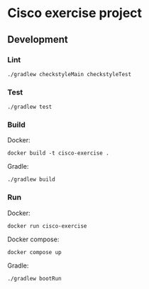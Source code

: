 # Cisco exercise project
## Development
### Lint
```shell
./gradlew checkstyleMain checkstyleTest
```
### Test
```shell
./gradlew test
```
### Build
Docker:
```shell
docker build -t cisco-exercise .
```
Gradle:
```shell
./gradlew build
```
### Run
Docker:
```shell
docker run cisco-exercise
```
Docker compose:
```shell
docker compose up
```
Gradle:
```shell
./gradlew bootRun
```
